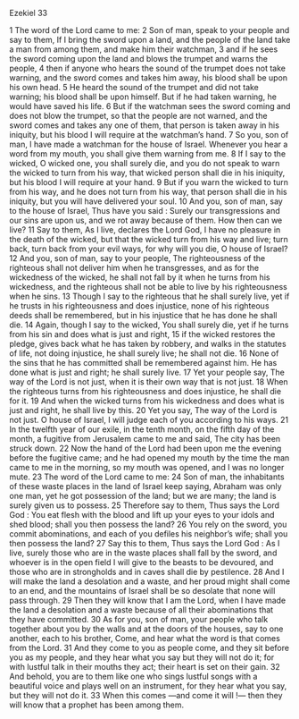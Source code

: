 Ezekiel 33

1	The word of the Lord came to me:
2	Son of man, speak to your people and say to them, If I bring the sword upon a land, and the people of the land take a man from among them, and make him their watchman,
3	and if he sees the sword coming upon the land and blows the trumpet and warns the people,
4	then if anyone who hears the sound of the trumpet does not take warning, and the sword comes and takes him away, his blood shall be upon his own head.
5	He heard the sound of the trumpet and did not take warning; his blood shall be upon himself. But if he had taken warning, he would have saved his life.
6	But if the watchman sees the sword coming and does not blow the trumpet, so that the people are not warned, and the sword comes and takes any one of them, that person is taken away in his iniquity, but his blood I will require at the watchman’s hand.
7	So you, son of man, I have made a watchman for the house of Israel. Whenever you hear a word from my mouth, you shall give them warning from me.
8	If I say to the wicked, O wicked one, you shall surely die, and you do not speak to warn the wicked to turn from his way, that wicked person shall die in his iniquity, but his blood I will require at your hand.
9	But if you warn the wicked to turn from his way, and he does not turn from his way, that person shall die in his iniquity, but you will have delivered your soul.
10	And you, son of man, say to the house of Israel, Thus have you said : Surely our transgressions and our sins are upon us, and we rot away because of them. How then can we live?
11	Say to them, As I live, declares the Lord God, I have no pleasure in the death of the wicked, but that the wicked turn from his way and live; turn back, turn back from your evil ways, for why will you die, O house of Israel?
12	And you, son of man, say to your people, The righteousness of the righteous shall not deliver him when he transgresses, and as for the wickedness of the wicked, he shall not fall by it when he turns from his wickedness, and the righteous shall not be able to live by his righteousness when he sins.
13	Though I say to the righteous that he shall surely live, yet if he trusts in his righteousness and does injustice, none of his righteous deeds shall be remembered, but in his injustice that he has done he shall die.
14	Again, though I say to the wicked, You shall surely die, yet if he turns from his sin and does what is just and right,
15	if the wicked restores the pledge, gives back what he has taken by robbery, and walks in the statutes of life, not doing injustice, he shall surely live; he shall not die.
16	None of the sins that he has committed shall be remembered against him. He has done what is just and right; he shall surely live.
17	Yet your people say, The way of the Lord is not just, when it is their own way that is not just.
18	When the righteous turns from his righteousness and does injustice, he shall die for it.
19	And when the wicked turns from his wickedness and does what is just and right, he shall live by this.
20	Yet you say, The way of the Lord is not just. O house of Israel, I will judge each of you according to his ways.
21	In the twelfth year of our exile, in the tenth month, on the fifth day of the month, a fugitive from Jerusalem came to me and said, The city has been struck down.
22	Now the hand of the Lord had been upon me the evening before the fugitive came; and he had opened my mouth by the time the man came to me in the morning, so my mouth was opened, and I was no longer mute.
23	The word of the Lord came to me:
24	Son of man, the inhabitants of these waste places in the land of Israel keep saying, Abraham was only one man, yet he got possession of the land; but we are many; the land is surely given us to possess.
25	Therefore say to them, Thus says the Lord God : You eat flesh with the blood and lift up your eyes to your idols and shed blood; shall you then possess the land?
26	You rely on the sword, you commit abominations, and each of you defiles his neighbor’s wife; shall you then possess the land?
27	Say this to them, Thus says the Lord God : As I live, surely those who are in the waste places shall fall by the sword, and whoever is in the open field I will give to the beasts to be devoured, and those who are in strongholds and in caves shall die by pestilence.
28	And I will make the land a desolation and a waste, and her proud might shall come to an end, and the mountains of Israel shall be so desolate that none will pass through.
29	Then they will know that I am the Lord, when I have made the land a desolation and a waste because of all their abominations that they have committed.
30	As for you, son of man, your people who talk together about you by the walls and at the doors of the houses, say to one another, each to his brother, Come, and hear what the word is that comes from the Lord.
31	And they come to you as people come, and they sit before you as my people, and they hear what you say but they will not do it; for with lustful talk in their mouths they act; their heart is set on their gain.
32	And behold, you are to them like one who sings lustful songs with a beautiful voice and plays well on an instrument, for they hear what you say, but they will not do it.
33	When this comes —and come it will !— then they will know that a prophet has been among them.

